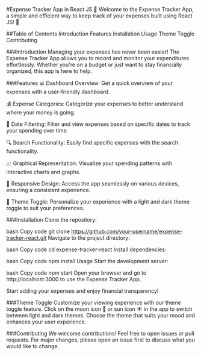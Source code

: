 #Expense Tracker App in React JS 💸
Welcome to the Expense Tracker App, a simple and efficient way to keep track of your expenses built using React JS! 🚀

##Table of Contents
Introduction
Features
Installation
Usage
Theme Toggle
Contributing

###Introduction
Managing your expenses has never been easier! The Expense Tracker App allows you to record and monitor your expenditures effortlessly. Whether you're on a budget or just want to stay financially organized, this app is here to help.

###Features
📊 Dashboard Overview: Get a quick overview of your expenses with a user-friendly dashboard.

💰 Expense Categories: Categorize your expenses to better understand where your money is going.

📅 Date Filtering: Filter and view expenses based on specific dates to track your spending over time.

🔍 Search Functionality: Easily find specific expenses with the search functionality.

📈 Graphical Representation: Visualize your spending patterns with interactive charts and graphs.

📱 Responsive Design: Access the app seamlessly on various devices, ensuring a consistent experience.

🎨 Theme Toggle: Personalize your experience with a light and dark theme toggle to suit your preferences.

###Installation
Clone the repository:

bash
Copy code
git clone https://github.com/your-username/expense-tracker-react.git
Navigate to the project directory:

bash
Copy code
cd expense-tracker-react
Install dependencies:

bash
Copy code
npm install
Usage
Start the development server:

bash
Copy code
npm start
Open your browser and go to http://localhost:3000 to use the Expense Tracker App.

Start adding your expenses and enjoy financial transparency!

###Theme Toggle
Customize your viewing experience with our theme toggle feature. Click on the moon icon 🌙 or sun icon ☀️ in the app to switch between light and dark themes. Choose the theme that suits your mood and enhances your user experience.

###Contributing
We welcome contributions! Feel free to open issues or pull requests. For major changes, please open an issue first to discuss what you would like to change.

